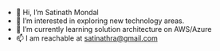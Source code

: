 - 👋 Hi, I’m Satinath Mondal
- 👀 I’m interested in exploring new technology areas.
- 🌱 I’m currently learning solution architecture on AWS/Azure 
- 📫 I am reachable at satinathra@gmail.com

<!---
satinath-nit/satinath-nit is a ✨ special ✨ repository because its `README.md` (this file) appears on your GitHub profile.
You can click the Preview link to take a look at your changes.
--->
